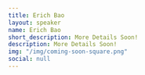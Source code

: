 ```yaml
---
title: Erich Bao
layout: speaker
name: Erich Bao
short_description: More Details Soon!
description: More Details Soon!
img: "/img/coming-soon-square.png"
social: null
---
```


